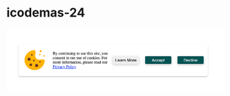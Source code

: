 # icodemas-24

<img src="screenshot.png" alt="screenshot of cookie popup" width="auto" height="auto">
